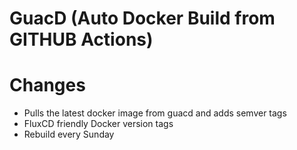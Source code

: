 # GuacD (Auto Docker Build from GITHUB Actions)

# Changes

- Pulls the latest docker image from guacd and adds semver tags  
- FluxCD friendly Docker version tags
- Rebuild every Sunday
